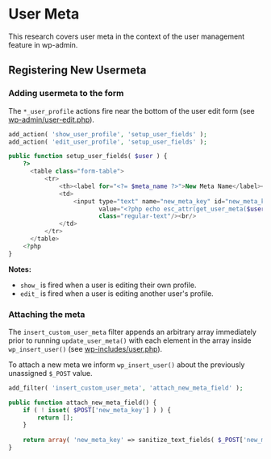 # User Meta

This research covers user meta in the context of the user management feature in wp-admin.

## Registering New Usermeta

### Adding usermeta to the form

The `*_user_profile` actions fire near the bottom of the user edit form (see [wp-admin/user-edit.php](https://github.com/WordPress/WordPress/blob/30ffb247b7667516a388d5dd968c2cbd1766cddb/wp-admin/user-edit.php#L834-L854)).

```php
add_action( 'show_user_profile', 'setup_user_fields' );
add_action( 'edit_user_profile', 'setup_user_fields' );

public function setup_user_fields( $user ) {
	?>
	  <table class="form-table">
		  <tr>
			  <th><label for="<?= $meta_name ?>">New Meta Name</label></th>
			  <td>
				  <input type="text" name="new_meta_key" id="new_meta_key"
						 value="<?php echo esc_attr(get_user_meta($user->ID, 'new_meta_key', true)); ?>"
						 class="regular-text"/><br/>
			  </td>
		  </tr>
	  </table>
	<?php
}
```

**Notes:**
- `show_` is fired when a user is editing their own profile.
- `edit_` is fired when a user is editing another user's profile. 

### Attaching the meta

The `insert_custom_user_meta` filter appends an arbitrary array immediately prior to running `update_user_meta()` with each element in the array inside `wp_insert_user()` (see [wp-includes/user.php](https://github.com/WordPress/WordPress/blob/30ffb247b7667516a388d5dd968c2cbd1766cddb/wp-includes/user.php#L2430)).

To attach a new meta we inform `wp_insert_user()` about the previously unassigned `$_POST` value. 

```php
add_filter( 'insert_custom_user_meta', 'attach_new_meta_field' );

public function attach_new_meta_field() {
	if ( ! isset( $POST['new_meta_key'] ) ) {
		return [];
	}
	
	return array( 'new_meta_key' => sanitize_text_fields( $_POST['new_meta_key'] ) ); 
}
```